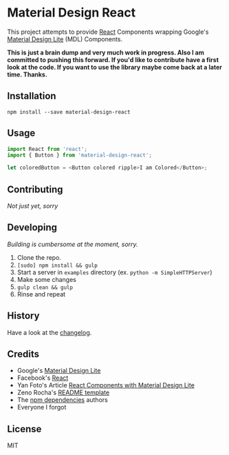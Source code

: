 # Material Design React

This project attempts to provide [React](https://github.com/facebook/react) Components wrapping Google's [Material Design Lite](https://github.com/google/material-design-lite) (MDL) Components.

**This is just a brain dump and very much work in progress. Also I am committed to pushing this forward. If you'd like to contribute have a first look at the code. If you want to use the library maybe come back at a later time. Thanks.**


## Installation

`npm install --save material-design-react`

## Usage
```javascript
import React from 'react';
import { Button } from 'material-design-react';

let coloredButton = <Button colored ripple>I am Colored</Button>;
```

## Contributing

*Not just yet, sorry*


## Developing
*Building is cumbersome at the moment, sorry.*

1. Clone the repo.
2. `[sudo] npm install && gulp`
3. Start a server in `examples` directory (ex. `python -m SimpleHTTPServer`)
4. Make some changes
5. `gulp clean && gulp`
6. Rinse and repeat


## History

Have a look at the [changelog](CHANGELOG.md).


## Credits

* Google's [Material Design Lite](https://github.com/google/material-design-lite)
* Facebook's [React](https://github.com/facebook/react)
* Yan Foto's Article [React Components with Material Design Lite](http://quaintous.com/2015/07/09/react-components-with-mdl/)
* Zeno Rocha's [README template](https://gist.github.com/zenorocha/4526327)
* The [npm dependencies](package.json) authors
* Everyone I forgot

## License

MIT
